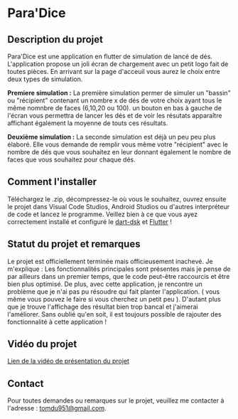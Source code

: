 # Para'Dice

## Description du projet  
Para'Dice est une application en flutter de simulation de lancé de dés.
L'application propose un joli écran de chargement avec un petit logo fait de toutes pièces. En arrivant sur la page d'acceuil vous aurez le choix entre deux types de simulation. 

__**Premiere simulation :**__
La première simulation permer de simuler un "bassin" ou "récipient" contenant un nombre x de dés de votre choix ayant tous le même nomnbre de faces (6,10,20 ou 100).
un bouton en bas à gauche de l'écran vous permettra de lancer les dés et de voir les résutats apparaître affichant également la moyenne de touts ces résultats.


__**Deuxième simulation :**__
La seconde simulation est déjà un peu peu plus élaboré. Elle vous demande de remplir vous même votre "récipient" avec le nombre de dés que vous souhaitez en leur donnant également le nombre de faces que vous souhaitez pour chaque dés. 

## Comment l'installer
Téléchargez le .zip, décompressez-le où vous le souhaitez, ouvrez ensuite le projet dans Visual Code Studios, Android Studios ou d'autres interpréteur de code et lancez le programme. Veillez bien à ce que vous ayez correctement installé et configuré le [dart-dsk](https://dart.dev/get-dart) et [Flutter](https://docs.flutter.dev/) !

## Statut du projet et remarques 
Le projet est officiellement terminée mais officieusement inachevé. Je m'explique :
Les fonctionnalités principales sont présentes mais je pense de par ailleurs dans un premier temps, que le code peut-être raccourcis et être bien plus optimisé.
De plus, avec cette application, je rencontre un problème que je n'ai pas pu résoudre qui fait planter l'application. ( vous même vous pouvez le faire si vous cherchez un petit peu ).
D'autant plus que je trouve l'affichage des résultat bien trop bancal et j'aimerai l'améliorer.
Sans oublié qu'en soit, il est toujours possible de rajouter des fonctionnalité à cette application ! 

## Vidéo du projet 
[Lien de la vidéo de présentation du projet](https://www.youtube.com/watch?v=id0AE7UXj2I)

## Contact
Pour toutes demandes ou remarques sur le projet, veuillez me contacter à l'adresse : tomdu951@gmail.com.
